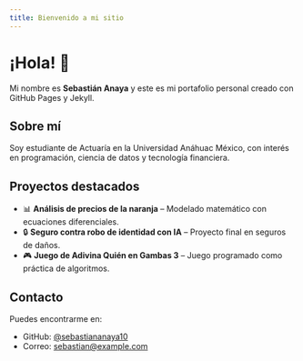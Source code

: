 ```yaml
---
title: Bienvenido a mi sitio
---
```


# ¡Hola! 👋

Mi nombre es **Sebastián Anaya** y este es mi portafolio personal creado con GitHub Pages y Jekyll.

## Sobre mí
Soy estudiante de Actuaría en la Universidad Anáhuac México, con interés en programación, ciencia de datos y tecnología financiera.

## Proyectos destacados
- 📊 **Análisis de precios de la naranja** – Modelado matemático con ecuaciones diferenciales.
- 🔒 **Seguro contra robo de identidad con IA** – Proyecto final en seguros de daños.
- 🎮 **Juego de Adivina Quién en Gambas 3** – Juego programado como práctica de algoritmos.

## Contacto
Puedes encontrarme en:
- GitHub: [@sebastiananaya10](https://github.com/sebastiananaya10)
- Correo: sebastian@example.com

